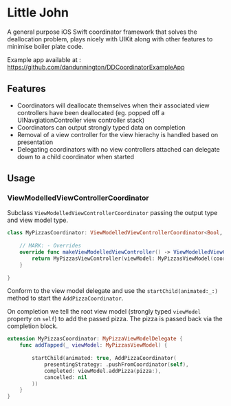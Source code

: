 # Little John

A general purpose iOS Swift coordinator framework that solves the deallocation problem, plays nicely with UIKit along with other features to minimise boiler plate code.

Example app available at : https://github.com/dandunnington/DDCoordinatorExampleApp

## Features
- Coordinators will deallocate themselves when their associated view controllers have been deallocated (eg. popped off a UINavgiationController view controller stack)
- Coordinators can output strongly typed data on completion
- Removal of a view controller for the view hierachy is handled based on presentation
- Delegating coordinators with no view controllers attached can delegate down to a child coordinator when started

## Usage

### ViewModelledViewControllerCoordinator

Subclass `ViewModelledViewControllerCoordinator` passing the output type and view model type.
```swift
class MyPizzasCoordinator: ViewModelledViewControllerCoordinator<Bool, MyPizzasViewModel> {
    
    // MARK: - Overrides
    override func makeViewModelledViewController() -> ViewModelledViewController<MyPizzasViewModel> {
        return MyPizzasViewController(viewModel: MyPizzasViewModel(coordinator: self))
    }
    
}
```

Conform to the view model delegate and use the `startChild(animated:_:)` method to start the `AddPizzaCoordinator`.

On completion we tell the root view model (strongly typed `viewModel` property on `self`) to add the passed pizza. The pizza is passed back via the completion block.
```swift
extension MyPizzasCoordinator: MyPizzaViewModelDelegate {
    func addTapped(_ viewModel: MyPizzasViewModel) {
        
        startChild(animated: true, AddPizzaCoordinator(
            presentingStrategy: .pushFromCoordinator(self),
            completed: viewModel.addPizza(pizza:),
            cancelled: nil
        ))
    }
}

```
